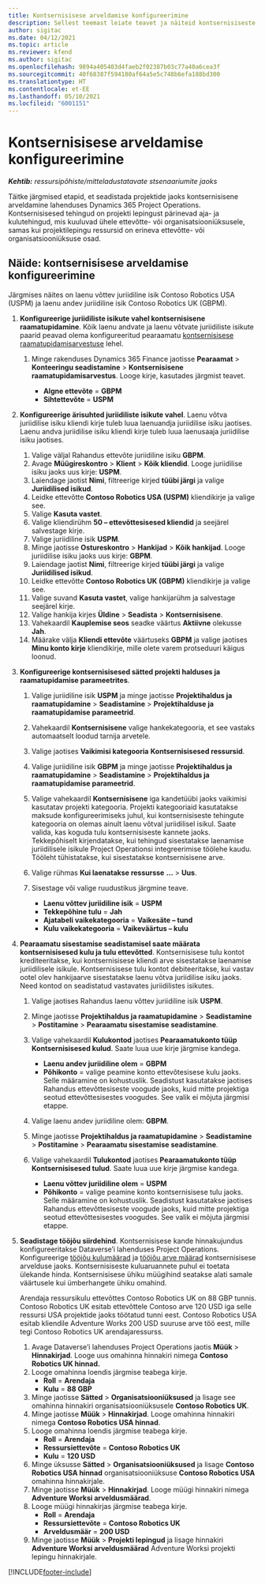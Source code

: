 ```yaml
---
title: Kontsernisisese arveldamise konfigureerimine
description: Sellest teemast leiate teavet ja näiteid kontsernisiseste arvete seadistamise kohta projektidele.
author: sigitac
ms.date: 04/12/2021
ms.topic: article
ms.reviewer: kfend
ms.author: sigitac
ms.openlocfilehash: 9894a405403d4faeb2f02387b03c77a40a6cea3f
ms.sourcegitcommit: 40f68387f594180af64a5e5c748b6efa188bd300
ms.translationtype: HT
ms.contentlocale: et-EE
ms.lasthandoff: 05/10/2021
ms.locfileid: "6001151"
---
```

# <a name="configure-intercompany-invoicing"></a>Kontsernisisese arveldamise konfigureerimine

_**Kehtib:** ressursipõhiste/mitteladustatavate stsenaariumite jaoks_

Täitke järgmised etapid, et seadistada projektide jaoks kontsernisisene arveldamine lahenduses Dynamics 365 Project Operations. Kontsernisisesed tehingud on projekti lepingust pärinevad aja- ja kulutehingud, mis kuuluvad ühele ettevõtte- või organisatsiooniüksusele, samas kui projektilepingu ressursid on erineva ettevõtte- või organisatsiooniüksuse osad.

## <a name="example-configure-intercompany-invoicing"></a>Näide: kontsernisisese arveldamise konfigureerimine

Järgmises näites on laenu võttev juriidiline isik Contoso Robotics USA (USPM) ja laenu andev juriidiline isik Contoso Robotics UK (GBPM). 

1. **Konfigureerige juriidiliste isikute vahel kontsernisisene raamatupidamine**. Kõik laenu andvate ja laenu võtvate juriidiliste isikute paarid peavad olema konfigureeritud pearaamatu [kontsernisisese raamatupidamisarvestuse](/dynamics365/finance/general-ledger/intercompany-accounting-setup) lehel.
    
    1. Minge rakenduses Dynamics 365 Finance jaotisse **Pearaamat** > **Konteeringu seadistamine** > **Kontsernisisene raamatupidamisarvestus**. Looge kirje, kasutades järgmist teavet.

        - **Algne ettevõte** = **GBPM**
        - **Sihtettevõte** = **USPM**

2. **Konfigureerige ärisuhted juriidiliste isikute vahel**. Laenu võtva juriidilise isiku kliendi kirje tuleb luua laenuandja juriidilise isiku jaotises. Laenu andva juriidilise isiku kliendi kirje tuleb luua laenusaaja juriidilise isiku jaotises.

     1. Valige väljal Rahandus ettevõte juriidiline isiku **GBPM**.
     2. Avage **Müügireskontro** > **Klient** > **Kõik kliendid**. Looge juriidilise isiku jaoks uus kirje: **USPM**.
     3. Laiendage jaotist **Nimi**, filtreerige kirjed **tüübi järgi** ja valige **Juriidilised isikud**. 
     4. Leidke ettevõtte **Contoso Robotics USA (USPM)** kliendikirje ja valige see.
     5. Valige **Kasuta vastet**. 
     6. Valige kliendirühm **50 – ettevõttesisesed kliendid** ja seejärel salvestage kirje.
     7. Valige juriidiline isik **USPM**.
     8. Minge jaotisse **Ostureskontro** > **Hankijad** > **Kõik hankijad**. Looge juriidilise isiku jaoks uus kirje: **GBPM**.
     9. Laiendage jaotist **Nimi**, filtreerige kirjed **tüübi järgi** ja valige **Juriidilised isikud**. 
     10. Leidke ettevõtte **Contoso Robotics UK (GBPM)** kliendikirje ja valige see.
     11. Valige suvand **Kasuta vastet**, valige hankijarühm ja salvestage seejärel kirje.
     12. Valige hankija kirjes **Üldine** > **Seadista** > **Kontsernisisene**.
     13. Vahekaardil **Kauplemise seos** seadke väärtus **Aktiivne** olekusse **Jah**.
     14. Määrake välja **Kliendi ettevõte** väärtuseks **GBPM** ja valige jaotises **Minu konto kirje** kliendikirje, mille olete varem protseduuri käigus loonud.

3. **Konfigureerige kontsernisisesed sätted projekti halduses ja raamatupidamise parameetrites**. 

    1. Valige juriidiline isik **USPM** ja minge jaotisse **Projektihaldus ja raamatupidamine** > **Seadistamine** > **Projektihalduse ja raamatupidamise parameetrid**.
    2. Vahekaardil **Kontsernisisene** valige hankekategooria, et see vastaks automaatselt loodud tarnija arvetele.
    3. Valige jaotises **Vaikimisi kategooria** **Kontsernisisesed ressursid**.
    4. Valige juriidiline isik **GBPM** ja minge jaotisse **Projektihaldus ja raamatupidamine** > **Seadistamine** > **Projektihaldus ja raamatupidamise parameetrid**.
    5. Valige vahekaardil **Kontsernisisene** iga kandetüübi jaoks vaikimisi kasutatav projekti kategooria. Projekti kategooriaid kasutatakse maksude konfigureerimiseks juhul, kui kontsernisiseste tehingute kategooria on olemas ainult laenu võtval juriidilisel isikul. Saate valida, kas koguda tulu kontsernisiseste kannete jaoks. Tekkepõhiselt kirjendatakse, kui tehingud sisestatakse laenamise juriidilisele isikule Project Operationsi integreerimise töölehe kaudu. Tööleht tühistatakse, kui sisestatakse kontsernisisene arve.
    6. Valige rühmas **Kui laenatakse ressursse** **...** > **Uus**. 
    7. Sisestage või valige ruudustikus järgmine teave.

          - **Laenu võttev juriidiline isik** = **USPM**
          - **Tekkepõhine tulu** = **Jah**
          - **Ajatabeli vaikekategooria** = **Vaikesäte – tund**
          - **Kulu vaikekategooria** = **Vaikeväärtus – kulu**

4. **Pearaamatu sisestamise seadistamisel saate määrata kontsernisisesed kulu ja tulu ettevõtted**. Kontsernisisese tulu kontot krediteeritakse, kui kontsernisisese kliendi arve sisestatakse laenamise juriidilisele isikule. Kontsernisisese tulu kontot debiteeritakse, kui vastav ootel olev hankijaarve sisestatakse laenu võtva juriidilise isiku jaoks. Need kontod on seadistatud vastavates juriidilistes isikutes. 
      
     1. Valige jaotises Rahandus laenu võttev juriidiline isik **USPM**. 
     2. Minge jaotisse **Projektihaldus ja raamatupidamine** > **Seadistamine** > **Postitamine** > **Pearaamatu sisestamise seadistamine**. 
     3. Valige vahekaardil **Kulukontod** jaotises **Pearaamatukonto tüüp** **Kontsernisisesed kulud**. Saate luua uue kirje järgmise kandega.
      
        - **Laenu andev juriidiline olem** = **GBPM**
        - **Põhikonto** = valige peamine konto ettevõtesisese kulu jaoks. Selle määramine on kohustuslik. Seadistust kasutatakse jaotises Rahandus ettevõttesiseste voogude jaoks, kuid mitte projektiga seotud ettevõttesisestes voogudes. See valik ei mõjuta järgmisi etappe. 
        
     4. Valige laenu andev juriidiline olem: **GBPM**. 
     5. Minge jaotisse **Projektihaldus ja raamatupidamine** > **Seadistamine** > **Postitamine** > **Pearaamatu sisestamise seadistamine**. 
     6. Valige vahekaardil **Tulukontod** jaotises **Pearaamatukonto tüüp** **Kontsernisisesed tulud**. Saate luua uue kirje järgmise kandega.

        - **Laenu võttev juriidiline olem** = **USPM**
        - **Põhikonto** = valige peamine konto kontsernisisese tulu jaoks. Selle määramine on kohustuslik. Seadistust kasutatakse jaotises Rahandus ettevõttesiseste voogude jaoks, kuid mitte projektiga seotud ettevõttesisestes voogudes. See valik ei mõjuta järgmisi etappe. 

5. **Seadistage tööjõu siirdehind**. Kontsernisisese kande hinnakujundus konfigureeritakse Dataverse’i lahenduses Project Operations. Konfigureerige [tööjõu kulumäärad](../pricing-costing/set-up-labor-cost-rate.md#transfer-pricing-and-costs-for-resources-outside-of-your-division-or-legal-entity) ja [tööjõu arve määrad](../pricing-costing/set-up-labor-bill-rate.md#transfer-pricing-or-set-up-bill-rates-for-resources-from-other-organizational-units-or-divisions) kontsernisisese arvelduse jaoks. Kontsernisiseste kuluaruannete puhul ei toetata ülekande hinda. Kontsernisisese ühiku müügihind seatakse alati samale väärtusele kui ümberhangete ühiku omahind.

      Arendaja ressursikulu ettevõttes Contoso Robotics UK on 88 GBP tunnis. Contoso Robotics UK esitab ettevõttele Contoso arve 120 USD iga selle ressursi USA projektide jaoks töötatud tunni eest. Contoso Robotics USA esitab kliendile Adventure Works 200 USD suuruse arve töö eest, mille tegi Contoso Robotics UK arendajaressurss.

      1. Avage Dataverse’i lahenduses Project Operations jaotis **Müük** > **Hinnakirjad**. Looge uus omahinna hinnakiri nimega **Contoso Robotics UK hinnad.** 
      2. Looge omahinna loendis järgmise teabega kirje.
         - **Roll** = **Arendaja**
         - **Kulu** = **88 GBP**
      3. Minge jaotisse **Sätted** > **Organisatsiooniüksused** ja lisage see omahinna hinnakiri organisatsiooniüksusele **Contoso Robotics UK**.
      4. Minge jaotisse **Müük** > **Hinnakirjad**. Looge omahinna hinnakiri nimega **Contoso Robotics USA hinnad**. 
      5. Looge omahinna loendis järgmise teabega kirje.
          - **Roll** = **Arendaja**
          - **Ressursiettevõte** = **Contoso Robotics UK**
          - **Kulu** = **120 USD**
      6. Minge üksusse **Sätted** > **Organisatsiooniüksused** ja lisage **Contoso Robotics USA hinnad** organisatsiooniüksuse **Contoso Robotics USA** omahinna hinnakirjale.
      7. Minge jaotisse **Müük** > **Hinnakirjad**. Looge müügi hinnakiri nimega **Adventure Worksi arveldusmäärad**. 
      8. Looge müügi hinnakirjas järgmise teabega kirje.
          - **Roll** = **Arendaja**
          - **Ressursiettevõte** = **Contoso Robotics UK**
          - **Arveldusmäär** = **200 USD**
      9. Minge jaotisse **Müük** > **Projekti lepingud** ja lisage hinnakiri **Adventure Worksi arveldusmäärad** Adventure Worksi projekti lepingu hinnakirjale.


[!INCLUDE[footer-include](../includes/footer-banner.md)]
